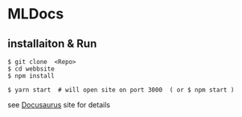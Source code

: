# MLDocs

## installaiton & Run

```
$ git clone  <Repo>
$ cd webbsite
$ npm install

$ yarn start  # will open site on port 3000  ( or $ npm start )
```

see [Docusaurus](https://docusaurus.io/en/) site for details

